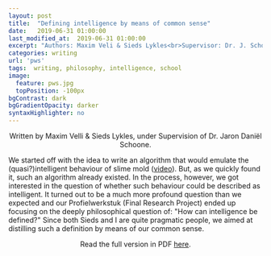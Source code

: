 ```yaml
---
layout: post
title:  "Defining intelligence by means of common sense"
date:   2019-06-31 01:00:00
last_modified_at:  2019-06-31 01:00:00
excerpt: "Authors: Maxim Veli & Sieds Lykles<br>Supervisor: Dr. J. Schoone"
categories: writing
url: 'pws'
tags:  writing, philosophy, intelligence, school
image:
  feature: pws.jpg
  topPosition: -100px
bgContrast: dark
bgGradientOpacity: darker
syntaxHighlighter: no
--- 
```


<p style="text-align: center">Written by Maxim Velli & Sieds Lykles, under Supervision of Dr. Jaron Daniël Schoone.</p>
<p>We started off with the idea to write an algorithm that would emulate the (quasi?)intelligent behaviour of slime mold (<a href="https://www.youtube.com/watch?v=2UxGrde1NDA">video</a>). But, as we quickly found it, such an algorithm already existed. In the process, however, we got interested in the question of whether such behaviour could be described as intelligent. It turned out to be a much more profound question than we expected and our Profielwerkstuk (Final Research Project) ended up focusing on the deeply philosophical question of: "How can intelligence be defined?" Since both Sieds and I are quite pragmatic people, we aimed at distilling such a definition by means of our common sense. 
<p style="text-align: center"><a style="text-decoration: none" href="assets/pws.pdf">Read the full version in PDF <u>here</u>.</a></p>
